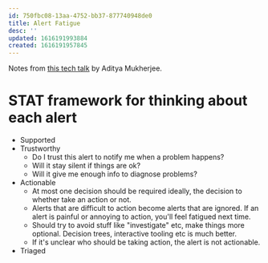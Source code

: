 ```yaml
---
id: 750fbc08-13aa-4752-bb37-877740948de0
title: Alert Fatigue
desc: ''
updated: 1616191993884
created: 1616191957845
---
```

Notes from [this tech talk](https://vimeo.com/274820572) by Aditya Mukherjee.

# STAT framework for thinking about each alert

- Supported
- Trustworthy
  - Do I trust this alert to notify me when a problem happens?
  - Will it stay silent if things are ok?
  - Will it give me enough info to diagnose problems?
- Actionable
  - At most one decision should be required ideally, the decision to whether take an action or not.
  - Alerts that are difficult to action become alerts that are ignored. If an alert is painful or annoying to action, you'll feel fatigued next time.
  - Should try to avoid stuff like "investigate" etc, make things more optional. Decision trees, interactive tooling etc is much better.
  - If it's unclear who should be taking action, the alert is not actionable.
- Triaged
